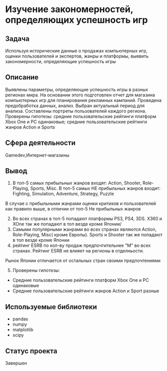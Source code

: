 # Изучение закономерностей, определяющих успешность игр

## Задача
Используя исторические данные о продажах компьютерных игр, оценки пользователей и экспертов, жанры и платформы, выявить закономерности, определяющие успешность игры


## Описание
Выявлены параметры, определяющие успешность игры в разных регионах мира. На основании этого подготовлен отчет для магазина компьютерных игр для планирования рекламных кампаний. Проведена предобработка данных, анализ. Выбран актуальный период для анализа. Составлены портреты пользователей каждого региона. Проверены гипотезы: средние пользовательские рейтинги платформ Xbox One и PC одинаковые; средние пользовательские рейтинги жанров Action и Sports

## Сфера деятельности
Gamedev,Интернет-магазины

## Вывод
1. В топ-5 самых прибыльных жанров входят: Action, Shooter, Role-Playing, Sports, Misc. В топ-5 самых НЕ прибыльных жанров входит: Fighting, Simulation, Adventure, Strategy, Puzzle

В случае с прибыльными жанрами оценки критиков и пользователей как правило выше, в отличии от топ-5 Не прибыльных жанров

2. Во всех странах в топ-5 попадают платформы PS3, PS4, 3DS. X360 и XOne так же попадают в топ везде кроме Японии/
3. Самыми популярными жанрами во всех странах являются Action, Role-Playing, Misc( кроме Европы). Sports и Shooter так же попадают в топ везде кроме Японии
4. рейтинг ESRB по кол-ву продаж предпочтительнее "М" во всех странах. Рейтинг ESRB не влияет на регионы в отделньости.

Рынок Японии отличается от остальных стран своими предпочтениями

5. Проверены гипотезы:
- Средние пользовательские рейтинги платформ Xbox One и PC одинаковые
- Средние пользовательские рейтинги жанров Action и Sport разные

## Используемые библиотеки
- pandas
- numpy
- matplotlib
- scipy


## Статус проекта
Завершен
